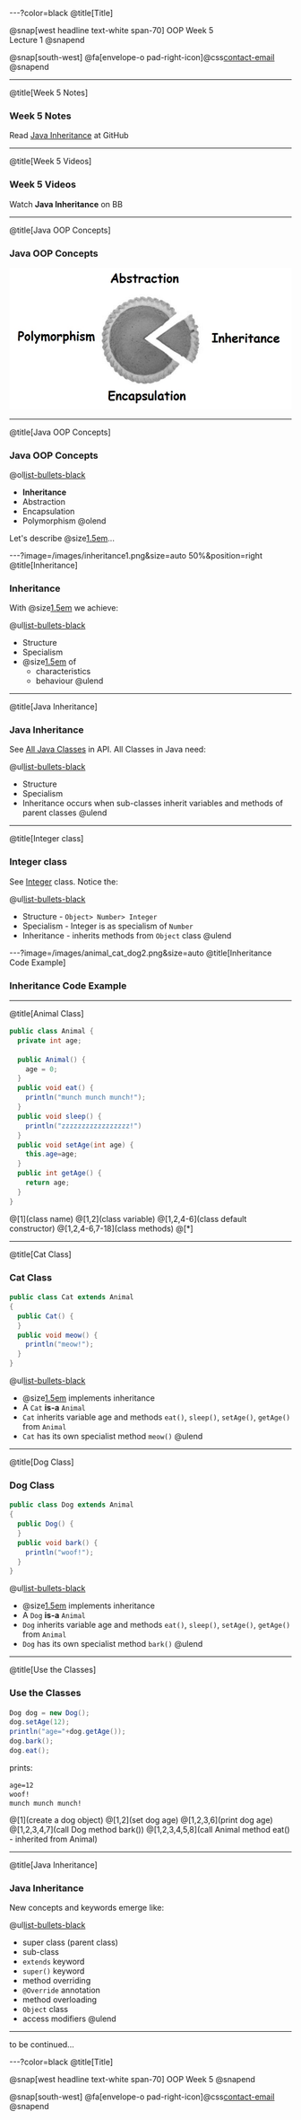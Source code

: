 ---?color=black
@title[Title]

@snap[west headline text-white span-70]
OOP Week 5  
Lecture 1
@snapend

@snap[south-west]
@fa[envelope-o pad-right-icon]@css[contact-email](thomas.devine@lyit.ie)
@snapend


---
@title[Week 5 Notes]
### Week 5 Notes

Read [Java Inheritance](https://github.com/barcaxi/OOP2020/blob/master/notes/Inheritance.md) at GitHub

---
@title[Week 5 Videos]
### Week 5 Videos


Watch **Java Inheritance** on BB


---
@title[Java OOP Concepts]
### Java OOP Concepts


![OOP](/images/apieI.png)

---
@title[Java OOP Concepts]
### Java OOP Concepts

@ol[list-bullets-black](false)
- **Inheritance**
- Abstraction
- Encapsulation
- Polymorphism
@olend

Let's describe @size[1.5em](Inheritance)...

---?image=/images/inheritance1.png&size=auto 50%&position=right
@title[Inheritance]
### Inheritance


With @size[1.5em](classification) we achieve:

@ul[list-bullets-black](true)
- Structure
- Specialism
- @size[1.5em](Inheritance) of
  - characteristics
  - behaviour
@ulend


---
@title[Java Inheritance]
### Java Inheritance

See [All Java Classes](https://docs.oracle.com/javase/10/docs/api/allclasses-noframe.html) in API. All Classes in Java need:

@ul[list-bullets-black](true)
- Structure
- Specialism
- Inheritance occurs when sub-classes inherit variables and methods of parent classes
@ulend

---
@title[Integer class]
### Integer class

See [Integer](https://docs.oracle.com/javase/10/docs/api/java/lang/Integer.html) class.  Notice the:

@ul[list-bullets-black](true)
- Structure - ``Object> Number> Integer``
- Specialism - Integer is as specialism of ``Number``
- Inheritance - inherits methods from ``Object`` class
@ulend

---?image=/images/animal_cat_dog2.png&size=auto
@title[Inheritance Code Example]
### Inheritance Code Example

---
@title[Animal Class]

```java
public class Animal {
  private int age;

  public Animal() {
    age = 0;
  }
  public void eat() {
    println("munch munch munch!");
  }
  public void sleep() {
    println("zzzzzzzzzzzzzzzzz!")
  }
  public void setAge(int age) {
    this.age=age;
  }
  public int getAge() {
    return age;
  }
}
```
@[1](class name)
@[1,2](class variable)
@[1,2,4-6](class default constructor)
@[1,2,4-6,7-18](class methods)
@[*]

---
@title[Cat Class]
### Cat Class

```java
public class Cat extends Animal
{
  public Cat() {
  }
  public void meow() {
    println("meow!");
  }
}
```
@ul[list-bullets-black](true)
- @size[1.5em](extends) implements inheritance
- A ``Cat`` **is-a** ``Animal``
- ``Cat`` inherits variable age and methods ``eat()``, ``sleep()``, ``setAge()``, ``getAge()`` from ``Animal``
- ``Cat`` has its own specialist method ``meow()``
@ulend

---
@title[Dog Class]
### Dog Class

```java
public class Dog extends Animal
{
  public Dog() {
  }
  public void bark() {
    println("woof!");
  }
}
```
@ul[list-bullets-black](true)
- @size[1.5em](extends) implements inheritance
- A ``Dog`` **is-a** ``Animal``
- ``Dog`` inherits variable age and methods ``eat()``, ``sleep()``, ``setAge()``, ``getAge()`` from ``Animal``
- ``Dog`` has its own specialist method ``bark()``
@ulend

---
@title[Use the Classes]
### Use the Classes

```java
Dog dog = new Dog();
dog.setAge(12);
println("age="+dog.getAge());
dog.bark();
dog.eat();
```

prints:

```
age=12
woof!
munch munch munch!
```
@[1](create a dog object)
@[1,2](set dog age)
@[1,2,3,6](print dog age)
@[1,2,3,4,7](call Dog method bark())
@[1,2,3,4,5,8](call Animal method eat() - inherited from Animal)

---
@title[Java Inheritance]
### Java Inheritance

New concepts and keywords emerge like:

@ul[list-bullets-black](true)
- super class (parent class)
- sub-class
- ``extends`` keyword
- ``super()`` keyword
- method overriding
- ``@Override`` annotation
- method overloading
- ``Object`` class
- access modifiers
@ulend


---


to be continued...


---?color=black
@title[Title]

@snap[west headline text-white span-70]
OOP
Week 5
@snapend

@snap[south-west]
@fa[envelope-o pad-right-icon]@css[contact-email](thomas.devine@lyit.ie)
@snapend
